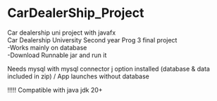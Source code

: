 # CarDealerShip_Project
Car dealership uni project with javafx   
Car Dealership University Second year Prog 3 final project   
-Works mainly on database   
-Download Runnable jar and run it

Needs mysql with mysql connector j option installed (database & data included in zip) / App launches without database 

!!!!!
Compatible with java jdk 20+
